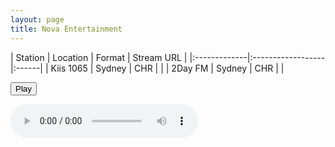 ```yaml
---
layout: page
title: Nova Entertainment
---
```




| Station | Location | Format | Stream URL |
|:-------------|:------------------|:------|
| Kiis 1065 | Sydney | CHR |  |
| 2Day FM | Sydney | CHR |  |


<button id="playButton">Play</button><script>var audioSrc;function updateGlobalVariable() {audioSrc = 'https://wz2liw.scahw.com.au/live/2classicrock_128.stream/playlist.m3u8'}</script>


<audio id="2classicrock" controls></audio>

<script>
  var audio = document.getElementById('2classicrock');
  var url = audioSrc()
  var hls = new Hls();
  // Initialize more audio variables as needed
    playButton.addEventListener('click', function() {

  if (audio.canPlayType('application/vnd.apple.mpegurl') || (typeof window.Hls === 'undefined')) {
    audio.src = url;

  } else {

      hls.attachMedia(audio);

      //hls.stopLoad();
      //hls.attachMedia(audio);
      hls.loadSource(url); // Provide the path to your .m3u8 file
      audio.play();
    ;
  }})
</script>
